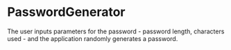 # PasswordGenerator

The user inputs parameters for the password - password length, characters used - and the application randomly generates a password.
